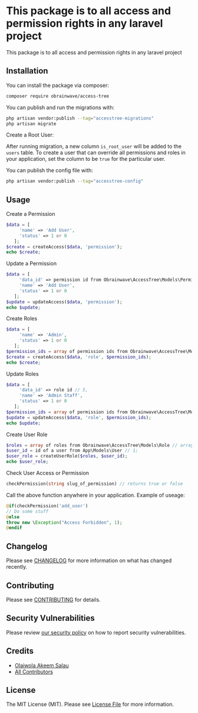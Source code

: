 # This package is to all access and permission rights in any laravel project

This package is to all access and permission rights in any laravel project


## Installation

You can install the package via composer:

```bash
composer require obrainwave/access-tree
```

You can publish and run the migrations with:

```bash
php artisan vendor:publish --tag="accesstree-migrations"
php artisan migrate
```

Create a Root User:

After running migration, a new column `is_root_user` will be added to the `users` table. To create a user that can override all permissions and roles in your application, set the column to be `true` for the particular user.

You can publish the config file with:

```bash
php artisan vendor:publish --tag="accesstree-config"
```

## Usage

Create a Permission
```php
$data = [
     'name' => 'Add User',
     'status' => 1 or 0
   ];
$create = createAccess($data, 'permission');
echo $create;
```

Update a Permission
```php
$data = [
     'data_id' => permission id from Obrainwave\AccessTree\Models\Permission // 3,
     'name' => 'Add User',
     'status' => 1 or 0
   ];
$update = updateAccess($data, 'permission');
echo $update;
```

Create Roles
```php
$data = [
     'name' => 'Admin',
     'status' => 1 or 0
   ];
$permission_ids = array of permission ids from Obrainwave\AccessTree\Models\Permission // array(1, 5, 4);
$create = createAccess($data, 'role', $permission_ids);
echo $create;
```

Update Roles
```php
$data = [
     'data_id' => role id // 5,
     'name' => 'Admin Staff',
     'status' => 1 or 0
   ];
$permission_ids = array of permission ids from Obrainwave\AccessTree\Models\Permission // array(10, 6, 3);
$update = updateAccess($data, 'role', $permission_ids);
echo $update;
```

Create User Role
```php 
$roles = array of roles from Obrainwave\AccessTree\Models\Role // array(2, 5);
$user_id = id of a user from App\Models\User // 1;
$user_role = createUserRole($roles, $user_id);
echo $user_role;
```

Check User Access or Permission
```php
checkPermission(string slug_of_permission) // returns true or false
```
Call the above function anywhere in your application. Example of useage:
```php
@if(checkPermission('add_user')
// Do some stuff
@else
throw new \Exception("Access Forbidden", 1);
@endif
```

## Changelog

Please see [CHANGELOG](CHANGELOG.md) for more information on what has changed recently.

## Contributing

Please see [CONTRIBUTING](CONTRIBUTING.md) for details.

## Security Vulnerabilities

Please review [our security policy](../../security/policy) on how to report security vulnerabilities.

## Credits

- [Olaiwola Akeem Salau](https://github.com/Obrainwave)
- [All Contributors](../../contributors)

## License

The MIT License (MIT). Please see [License File](LICENSE.md) for more information.
